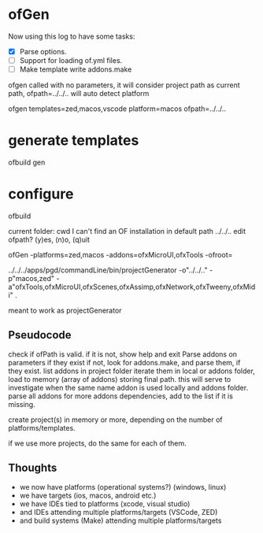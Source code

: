 # ofGen

Now using this log to have some tasks:
- [x] Parse options.
- [ ] Support for loading of.yml files.
- [ ] Make template write addons.make

ofgen called with no parameters, it will consider project path as current path, ofpath=../../..
will auto detect platform

ofgen templates=zed,macos,vscode platform=macos ofpath=../../..




# generate templates
ofbuild gen
# configure
ofbuild

current folder: cwd
I can't find an OF installation in default path ../../..
edit ofpath? (y)es, (n)o, (q)uit


ofGen -platforms=zed,macos -addons=ofxMicroUI,ofxTools -ofroot=


../../../apps/pgd/commandLine/bin/projectGenerator
-o"../../.."
-p"macos,zed"
-a"ofxTools,ofxMicroUI,ofxScenes,ofxAssimp,ofxNetwork,ofxTweeny,ofxMidi" .

meant to work as projectGenerator

## Pseudocode
check if ofPath is valid. if it is not, show help and exit
Parse addons on parameters if they exist
if not, look for addons.make, and parse them, if they exist.
list addons in project folder
iterate them in local or addons folder, load to memory (array of addons) storing final path.
this will serve to investigate when the same name addon is used locally and addons folder.
parse all addons for more addons dependencies, add to the list if it is missing.

create project(s) in memory or more, depending on the number of platforms/templates.




if we use more projects, do the same for each of them.


## Thoughts
- we now have platforms (operational systems?) (windows, linux)
- we have targets (ios, macos, android etc.)
- we have IDEs tied to platforms (xcode, visual studio)
- and IDEs attending multiple platforms/targets (VSCode, ZED)
- and build systems (Make) attending multiple platforms/targets
